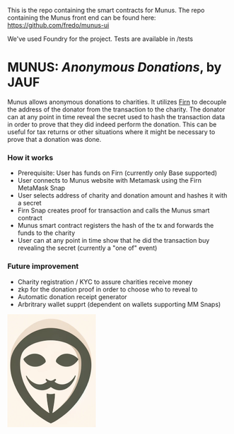 This is the repo containing the smart contracts for Munus. The repo containing the Munus front end can be found here: https://github.com/fredo/munus-ui

We've used Foundry for the project. Tests are available in /tests

# MUNUS: _Anonymous Donations_, by JAUF

Munus allows anonymous donations to charities. It utilizes [Firn](https://firn.cash) to decouple the address of the donator from the transaction to the charity. The donator can at any point in time reveal the secret used to hash the transaction data in order to prove that they did indeed perform the donation. This can be useful for tax returns or other situations where it might be necessary to prove that a donation was done.

### How it works

- Prerequisite: User has funds on Firn (currently only Base supported)
- User connects to Munus website with Metamask using the Firn MetaMask Snap
- User selects address of charity and donation amount and hashes it with a secret
- Firn Snap creates proof for transaction and calls the Munus smart contract
- Munus smart contract registers the hash of the tx and forwards the funds to the charity
- User can at any point in time show that he did the transaction buy revealing the secret (currently a "one of" event)

### Future improvement

- Charity registration / KYC to assure charities receive money
- zkp for the donation proof in order to choose who to reveal to
- Automatic donation receipt generator
- Arbritrary wallet supprt (dependent on wallets supporting MM Snaps)

<img src="https://github.com/fredo/munus-ui/blob/main/src/assets/munus.png" width="200" />
